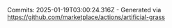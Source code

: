 Commits: 2025-01-19T03:00:24.316Z - Generated via https://github.com/marketplace/actions/artificial-grass
<br>
